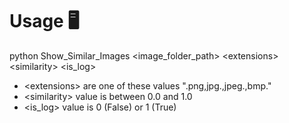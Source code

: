 # Usage 🖥

python Show_Similar_Images &lt;image_folder_path&gt; &lt;extensions&gt; &lt;similarity&gt; &lt;is_log&gt;

- &lt;extensions&gt; are one of these values ".png,jpg.,jpeg.,bmp."<br/>
- &lt;similarity&gt; value is between 0.0 and 1.0
- &lt;is_log&gt; value is 0 (False) or 1 (True)
